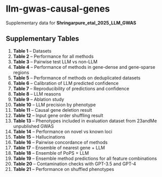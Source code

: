 # llm-gwas-causal-genes

Supplementary data for **Shringarpure_etal_2025_LLM_GWAS**

## Supplementary Tables

1. **Table 1** – Datasets  
2. **Table 2** – Performance for all methods  
3. **Table 3** – Pairwise test LLM vs non-LLM  
4. **Table 4** – Performance of methods in gene-dense and gene-sparse regions  
5. **Table 5** – Performance of methods on deduplicated datasets  
6. **Table 6** – Calibration of LLM predicted confidence  
7. **Table 7** – Reproducibility of predictions and confidence  
8. **Table 8** – LLM reasons  
9. **Table 9** – Ablation study  
10. **Table 10** – LLM precision by phenotype  
11. **Table 11** – Causal gene deletion result  
12. **Table 12** – Input gene order shuffling result  
13. **Table 13** – Phenotypes included in evaluation dataset from 23andMe unpublished GWAS  
14. **Table 14** – Performance on novel vs known loci  
15. **Table 15** – Hallucinations  
16. **Table 16** – Pairwise concordance of methods  
17. **Table 17** – Ensemble of nearest gene + LLM  
18. **Table 18** – Ensemble of PoPS + LLM  
19. **Table 19** – Ensemble method predictions for all feature combinations  
20. **Table 20** – Contamination checks with GPT-3.5 and GPT-4  
21. **Table 21** – Performance on shuffled phenotypes  
